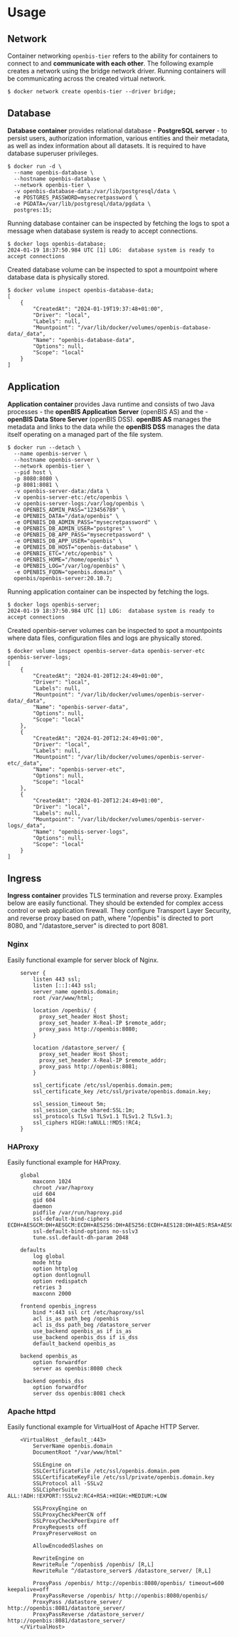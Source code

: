 # Usage

## Network

Container networking `openbis-tier` refers to the ability for containers to connect to and **communicate with each other**. The following example creates a network using the bridge network driver. Running containers will be communicating across the created virtual network.

```
$ docker network create openbis-tier --driver bridge;
```

## Database

**Database container** provides relational database - **PostgreSQL server** - to persist users, authorization information, various entities and their metadata, as well as index information about all datasets. It is required to have database superuser privileges.

```
$ docker run -d \
  --name openbis-database \
  --hostname openbis-database \
  --network openbis-tier \
  -v openbis-database-data:/var/lib/postgresql/data \
  -e POSTGRES_PASSWORD=mysecretpassword \
  -e PGDATA=/var/lib/postgresql/data/pgdata \
  postgres:15;
```

Running database container can be inspected by fetching the logs to spot a message when database system is ready to accept connections.

```
$ docker logs openbis-database;
2024-01-19 18:37:50.984 UTC [1] LOG:  database system is ready to accept connections
```

Created database volume can be inspected to spot a mountpoint where database data is physically stored.

```
$ docker volume inspect openbis-database-data;
[
    {
        "CreatedAt": "2024-01-19T19:37:48+01:00",
        "Driver": "local",
        "Labels": null,
        "Mountpoint": "/var/lib/docker/volumes/openbis-database-data/_data",
        "Name": "openbis-database-data",
        "Options": null,
        "Scope": "local"
    }
]
```


## Application

**Application container** provides Java runtime and consists of two Java processes - the **openBIS Application Server** (openBIS AS) and the - **openBIS Data Store Server** (openBIS DSS). **openBIS AS** manages the metadata and links to the data while the **openBIS DSS** manages the data itself operating on a managed part of the file system.

```
$ docker run --detach \
  --name openbis-server \
  --hostname openbis-server \
  --network openbis-tier \
  --pid host \
  -p 8080:8080 \
  -p 8081:8081 \
  -v openbis-server-data:/data \
  -v openbis-server-etc:/etc/openbis \
  -v openbis-server-logs:/var/log/openbis \
  -e OPENBIS_ADMIN_PASS="123456789" \
  -e OPENBIS_DATA="/data/openbis" \
  -e OPENBIS_DB_ADMIN_PASS="mysecretpassword" \
  -e OPENBIS_DB_ADMIN_USER="postgres" \
  -e OPENBIS_DB_APP_PASS="mysecretpassword" \
  -e OPENBIS_DB_APP_USER="openbis" \
  -e OPENBIS_DB_HOST="openbis-database" \
  -e OPENBIS_ETC="/etc/openbis" \
  -e OPENBIS_HOME="/home/openbis" \
  -e OPENBIS_LOG="/var/log/openbis" \
  -e OPENBIS_FQDN="openbis.domain" \
  openbis/openbis-server:20.10.7;
```

Running application container can be inspected by fetching the logs.

```
$ docker logs openbis-server;
2024-01-19 18:37:50.984 UTC [1] LOG:  database system is ready to accept connections
```

Created openbis-server volumes can be inspected to spot a mountpoints where data files, configuration files and logs are physically stored.

```
$ docker volume inspect openbis-server-data openbis-server-etc openbis-server-logs;
[
    {
        "CreatedAt": "2024-01-20T12:24:49+01:00",
        "Driver": "local",
        "Labels": null,
        "Mountpoint": "/var/lib/docker/volumes/openbis-server-data/_data",
        "Name": "openbis-server-data",
        "Options": null,
        "Scope": "local"
    },
    {
        "CreatedAt": "2024-01-20T12:24:49+01:00",
        "Driver": "local",
        "Labels": null,
        "Mountpoint": "/var/lib/docker/volumes/openbis-server-etc/_data",
        "Name": "openbis-server-etc",
        "Options": null,
        "Scope": "local"
    },
    {
        "CreatedAt": "2024-01-20T12:24:49+01:00",
        "Driver": "local",
        "Labels": null,
        "Mountpoint": "/var/lib/docker/volumes/openbis-server-logs/_data",
        "Name": "openbis-server-logs",
        "Options": null,
        "Scope": "local"
    }
]
```


## Ingress

**Ingress container** provides TLS termination and reverse proxy. Examples below are easily functional. They should be extended for complex access control or web application firewall. They configure Transport Layer Security, and reverse proxy based on path, where "/openbis" is directed to port 8080, and "/datastore_server" is directed to port 8081. 

### Nginx

Easily functional example for server block of Nginx. 

```
    server {
        listen 443 ssl;
        listen [::]:443 ssl;
        server_name openbis.domain;
        root /var/www/html;

        location /openbis/ {
          proxy_set_header Host $host;
          proxy_set_header X-Real-IP $remote_addr;
          proxy_pass http://openbis:8080;
        }

        location /datastore_server/ {
          proxy_set_header Host $host;
          proxy_set_header X-Real-IP $remote_addr;
          proxy_pass http://openbis:8081;
        }

        ssl_certificate /etc/ssl/openbis.domain.pem;
        ssl_certificate_key /etc/ssl/private/openbis.domain.key;

        ssl_session_timeout 5m;
        ssl_session_cache shared:SSL:1m;
        ssl_protocols TLSv1 TLSv1.1 TLSv1.2 TLSv1.3;
        ssl_ciphers HIGH:!aNULL:!MD5:!RC4;
    }
```

### HAProxy

Easily functional example for HAProxy.

```
    global
        maxconn 1024
        chroot /var/haproxy
        uid 604
        gid 604
        daemon
        pidfile /var/run/haproxy.pid
        ssl-default-bind-ciphers ECDH+AESGCM:DH+AESGCM:ECDH+AES256:DH+AES256:ECDH+AES128:DH+AES:RSA+AESGCM:RSA+AES:!aNULL:!MD5:!DSS
        ssl-default-bind-options no-sslv3
        tune.ssl.default-dh-param 2048

    defaults
        log global
        mode http
        option httplog
        option dontlognull
        option redispatch
        retries 3
        maxconn 2000

    frontend openbis_ingress
        bind *:443 ssl crt /etc/haproxy/ssl
        acl is_as path_beg /openbis
        acl is_dss path_beg /datastore_server
        use_backend openbis_as if is_as
        use_backend openbis_dss if is_dss
        default_backend openbis_as

    backend openbis_as
        option forwardfor
        server as openbis:8080 check

     backend openbis_dss
        option forwardfor
        server dss openbis:8081 check
```

### Apache httpd

Easily functional example for VirtualHost of Apache HTTP Server.

```
    <VirtualHost _default_:443>
        ServerName openbis.domain
        DocumentRoot "/var/www/html"

        SSLEngine on
        SSLCertificateFile /etc/ssl/openbis.domain.pem
        SSLCertificateKeyFile /etc/ssl/private/openbis.domain.key
        SSLProtocol all -SSLv2
        SSLCipherSuite ALL:!ADH:!EXPORT:!SSLv2:RC4+RSA:+HIGH:+MEDIUM:+LOW

        SSLProxyEngine on
        SSLProxyCheckPeerCN off
        SSLProxyCheckPeerExpire off
        ProxyRequests off
        ProxyPreserveHost on

        AllowEncodedSlashes on

        RewriteEngine on
        RewriteRule ^/openbis$ /openbis/ [R,L]
        RewriteRule ^/datastore_server$ /datastore_server/ [R,L]

        ProxyPass /openbis/ http://openbis:8080/openbis/ timeout=600 keepalive=off
        ProxyPassReverse /openbis/ http://openbis:8080/openbis/
        ProxyPass /datastore_server/ http://openbis:8081/datastore_server/
        ProxyPassReverse /datastore_server/ http://openbis:8081/datastore_server/
    </VirtualHost>
```
